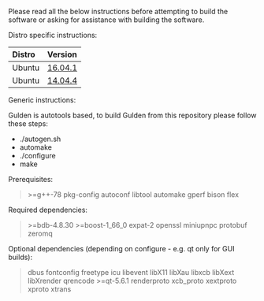 Please read all the below instructions before attempting to build the software or asking for assistance with building the software.

Distro specific instructions:

|Distro|Version|
|:-----------|:-------|
|Ubuntu|[16.04.1](https://gist.github.com/mjmacleod/a3562af661661ce6206e5950e406ff9d) |
|Ubuntu|[14.04.4](https://gist.github.com/mjmacleod/31ad31386fcb421a7ba04948e83ace76) |


Generic instructions:

Gulden is autotools based, to build Gulden from this repository please follow these steps:
* ./autogen.sh
* automake
* ./configure
* make

Prerequisites:
> &gt;=g++-78 pkg-config autoconf libtool automake gperf bison flex

Required dependencies:
> &gt;=bdb-4.8.30 &gt;=boost-1_66_0 expat-2 openssl miniupnpc protobuf zeromq

Optional dependencies (depending on configure - e.g. qt only for GUI builds):
> dbus fontconfig freetype icu libevent libX11 libXau libxcb libXext libXrender  qrencode &gt;=qt-5.6.1 renderproto xcb_proto xextproto xproto xtrans
